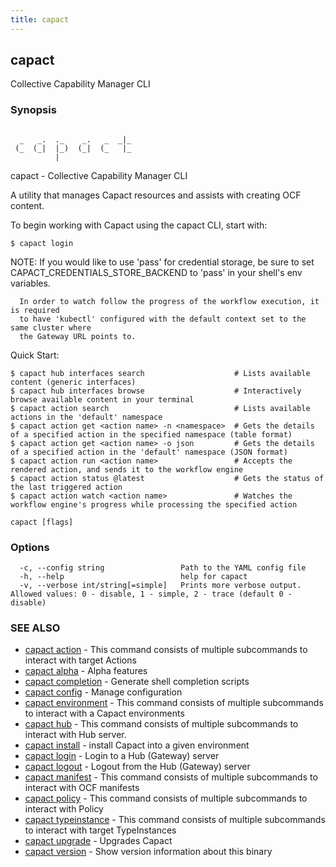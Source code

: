 ```yaml
---
title: capact
---
```


## capact

Collective Capability Manager CLI

### Synopsis

```

  _   _.  ._    _.   _  _|_
 (_  (_|  |_)  (_|  (_   |_
          |

```

capact - Collective Capability Manager CLI

A utility that manages Capact resources and assists with creating OCF content.

To begin working with Capact using the capact CLI, start with:

    $ capact login

NOTE: If you would like to use 'pass' for credential storage, be sure to
      set CAPACT_CREDENTIALS_STORE_BACKEND to 'pass' in your shell's env variables.

      In order to watch follow the progress of the workflow execution, it is required
      to have 'kubectl' configured with the default context set to the same cluster where
      the Gateway URL points to.

Quick Start:

    $ capact hub interfaces search                    # Lists available content (generic interfaces)
    $ capact hub interfaces browse                    # Interactively browse available content in your terminal
    $ capact action search                            # Lists available actions in the 'default' namespace
    $ capact action get <action name> -n <namespace>  # Gets the details of a specified action in the specified namespace (table format)
    $ capact action get <action name> -o json         # Gets the details of a specified action in the 'default' namespace (JSON format)
    $ capact action run <action name>                 # Accepts the rendered action, and sends it to the workflow engine
    $ capact action status @latest                    # Gets the status of the last triggered action
    $ capact action watch <action name>               # Watches the workflow engine's progress while processing the specified action

    

```
capact [flags]
```

### Options

```
  -c, --config string                 Path to the YAML config file
  -h, --help                          help for capact
  -v, --verbose int/string[=simple]   Prints more verbose output. Allowed values: 0 - disable, 1 - simple, 2 - trace (default 0 - disable)
```

### SEE ALSO

* [capact action](capact_action.md)	 - This command consists of multiple subcommands to interact with target Actions
* [capact alpha](capact_alpha.md)	 - Alpha features
* [capact completion](capact_completion.md)	 - Generate shell completion scripts
* [capact config](capact_config.md)	 - Manage configuration
* [capact environment](capact_environment.md)	 - This command consists of multiple subcommands to interact with a Capact environments
* [capact hub](capact_hub.md)	 - This command consists of multiple subcommands to interact with Hub server.
* [capact install](capact_install.md)	 - install Capact into a given environment
* [capact login](capact_login.md)	 - Login to a Hub (Gateway) server
* [capact logout](capact_logout.md)	 - Logout from the Hub (Gateway) server
* [capact manifest](capact_manifest.md)	 - This command consists of multiple subcommands to interact with OCF manifests
* [capact policy](capact_policy.md)	 - This command consists of multiple subcommands to interact with Policy
* [capact typeinstance](capact_typeinstance.md)	 - This command consists of multiple subcommands to interact with target TypeInstances
* [capact upgrade](capact_upgrade.md)	 - Upgrades Capact
* [capact version](capact_version.md)	 - Show version information about this binary

